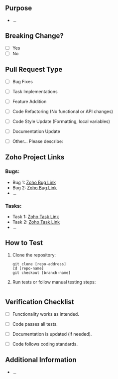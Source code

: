 ## Purpose

[//]: # (Briefly describe the purpose of the pull request, including what functionality it adds or problems it fixes.)
* ...

## Breaking Change?

[//]: # (Does this pull request introduce a breaking change? Mark with "x".)

- [ ] Yes
- [ ] No

## Pull Request Type

[//]: # (Indicate what type of change this pull request introduces. Mark with "x".)

- [ ] Bug Fixes
- [ ] Task Implementations
- [ ] Feature Addition
- [ ] Code Refactoring (No functional or API changes)
- [ ] Code Style Update (Formatting, local variables)
- [ ] Documentation Update
- [ ] Other... Please describe:


## Zoho Project Links

### Bugs:
[//]: # (List of relevant Zoho Project bug links addressed in this PR.)
- Bug 1: [Zoho Bug Link](https://zoho-link-bug1)
- Bug 2: [Zoho Bug Link](https://zoho-link-bug2)
- ...

### Tasks:
[//]: # (List of relevant Zoho Project task links addressed in this PR.)
- Task 1: [Zoho Task Link](https://zoho-link-task1)
- Task 2: [Zoho Task Link](https://zoho-link-task2)
- ...


## How to Test

[//]: # (Detail the steps required to test this PR.)
1. Clone the repository:

    ```
    git clone [repo-address]
    cd [repo-name]
    git checkout [branch-name]
    ```

2. Run tests or follow manual testing steps:

    ```
    ```

## Verification Checklist

[//]: # (Verify that the following are checked before merging the PR.)
- [ ] Functionality works as intended.
- [ ] Code passes all tests.
- [ ] Documentation is updated (if needed).
- [ ] Code follows coding standards.


## Additional Information

[//]: # (Include any other relevant information that might be useful during the review process.)
* ...
